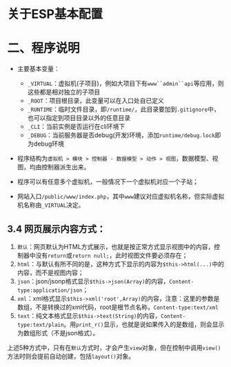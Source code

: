 
# 关于ESP基本配置


# 二、程序说明
- 主要基本变量：
    - `_VIRTUAL`：虚拟机(子项目)，例如大项目下有`www``admin``api`等应用，则这些都是相对独立的子项目
    - `_ROOT`：项目根目录，此变量可以在入口处自已定义
    - `_RUNTIME`：临时文件目录，即`/runtime/`，此目录要加到`.gitignore`中，也可以指定到项目目录以外的任意目录
    - `_CLI`：当前实例是否运行在cli环境下
    - `_DEBUG`：当前服务器是否debug(开发)环境，添加`runtime/debug.lock`即为debug环境
    
- 程序结构为` 虚拟机 > 模块 > 控制器 - 数据模型 > 动作 > 视图 `，数据模型、视图，均由控制器派生出来。
- 程序可以有任意多个虚拟机，一般情况下一个虚拟机对应一个子站；
- 网站入口`/public/www/index.php`，其中`www`建议对应虚拟机名称，但实际虚拟机名称由`_VIRTUAL`决定。

## 3.4 网页展示内容方式：
1. `默认`：网页默认为HTML方式展示，也就是按正常方式显示视图中的内容，控制器中没有`return`或`return null;`，此时视图文件要必须存在；
2. `html`：与默认有所不同的是，这种方式下显示的内容为`$this->html(...)`中的内容，而不是视图内容；
3. `json`：json/jsonp格式显示`$this->json(Array)`的内容，`Content-type:application/json`；
4. `xml`：xml格式显示`$this->xml('root',Array)`的内容，注意：这里的参数是数组，不是转换过的xml代码，root是根节点名称，`Content-type:text/xml`
5. `text`：纯文本格式显示`$this->text(String)`的内容，`Content-type:text/plain`。用`print_r()`显示，也就是说如果传入的是数组，则会显示为数组形式（不是json格式）。

上述5种方式中，只有在`默认`方式时，才会产生`view`对象，但在控制中调用`view()`方法时则会提前自动创建，包括`layout()`对象。

